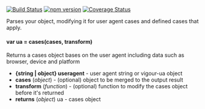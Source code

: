 <!-- VDOC.badges travis; npm; coveralls -->
<!-- DON'T EDIT THIS SECTION (including comments), INSTEAD RE-RUN `vdoc` TO UPDATE -->
[![Build Status](https://travis-ci.org/vigour-io/ua-cases.svg?branch=master)](https://travis-ci.org/vigour-io/ua-cases)
[![npm version](https://badge.fury.io/js/case-parser.svg)](https://badge.fury.io/js/case-parser)
[![Coverage Status](https://coveralls.io/repos/github/vigour-io/ua-cases/badge.svg?branch=master)](https://coveralls.io/github/vigour-io/ua-cases?branch=master)

<!-- VDOC END -->
Parses your object, modifying it for user agent cases and defined cases that apply.
<!-- VDOC.jsdoc cases -->
<!-- DON'T EDIT THIS SECTION (including comments), INSTEAD RE-RUN `vdoc` TO UPDATE -->
#### var ua = cases(cases, transform)

Returns a cases object bases on the user agent including data such as browser, device and platform
- **{string | object} useragent** - user agent string or vigour-ua object
- **cases** (*object*) - (optional) object to be merged to the output result
- **transform** (*function*) - (optional) function to modify the cases object before it's returned
- **returns** (*object*) ua - cases object

<!-- VDOC END -->